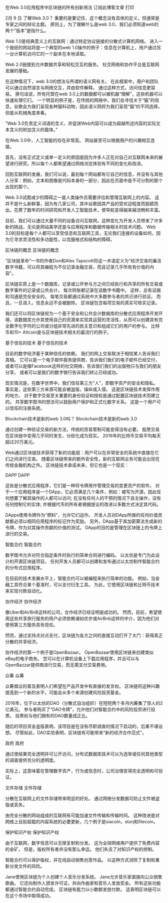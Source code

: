 在Web 3.0应用程序中区块链的所有创新用法
 订阅此博客文章  打印
           
2月
9
日
了解Web 3.0？
重要的是要记住，这个概念没有具体的定义，但通常是专家之间的辩论主题。 原则上，为了理解什么是web 3.0，我们必须知道web的两个“版本”是指什么。

Web 1.0是经典意义上的互联网：通过特定协议链接的分散式计算机网络。 进入一个报纸的网站将是一个典型的web 1.0操作的例子：信息在计算机上，用户通过另一台计算机访问它的一个副本在本地读取。

Web 2.0链接到允许数据共享和轻松交互的服务。 社交网络和协作平台是互联网发展的基础。

在这种情况下，web 3.0的想法与所谓的语义网有关。 在此框架中，用户和团队可以通过自然语言与网络交互，并由软件解释。 通过这种方式，访问信息更容易。 换句话说，所有托管在web 3.0上的数据都可以被机器“理解”，这些机器可以快速处理它们。 一个明显的例子是，在传统的网络中，我们会寻找关于“猫”的信息，谷歌会为我们呈现各种猫科动物，因此语义网将为我们呈现“猫”的不同选择，但是从机械角度来看。

“Web 3.0负责定义词语的含义，并促进Web内容可以成为超越所述内容的实际文本含义的附加含义的载体。”

在Web 3.0中，人工智能的存在非常高。 网站甚至可以根据用户的兴趣相互连接。

首先，没有正式定义或单一定义的原因是因为许多人正在对自己对互联网未来的展望进行研究，所以每个人都希望通过网络浏览体验有不同的变化和改进。

回到互联网的发展，我们可以说，最初每个网站都有它自己的信息，并没有与其他人分享：例如，文本和图像是代码本身的一部分，因此在页面中是不可分割的那个出现的那个。

Web 3.0试图减少的障碍之一是人类操作员需要评估和管理互联网上的内容。 这并不是什么新鲜事，因为有几家公司，其中谷歌因其产品的受欢迎程度而脱颖而出，花费了数年的时间研究和开发人工智能技术，使导航变得越来越流畅和丰富。

目前，我们可以通过大量不同的设备访问互联网，这种变化为开发人员带来了许多新的挑战，无论是网站美学还是与应用程序和数据传输相关的技术问题。 Web 3.0的目标是每个人都可以享受信息和互联网工具，无论我们连接的设备如何，因为它寻求灵活性和多功能性，以克服格式和结构的障碍。

区块链的概念
区块链的概念

“区块链革命”一书的作者Don和Alex Tapscott将这一术语定义为“经济交易的廉洁数字书籍，可以将其编程为不仅记录金融交易，而且记录几乎所有有价值的内容”。

区块链实质上是一个数据库，记录或公开参与方之间已经执行和共享的所有交易或数字事件的记录或公共会计。 每次转账都记录在该数字书籍中。 这样，总有证据和沟通是完全安全的。 每笔交易都通过系统中大多数参与者的共识进行验证。 而且，一旦进入，信息永远不会被删除。 区块链包含每项交易的真实可核实记录。

我们还可以将区块链视为一个基于安全和公共会计数据库的分散式应用程序开发环境，该数据库允许其使用自己的资源来实现其运营的灵活性，从而可以创建具有完全数字化字符的公司或分组非常先进的民主意识和组成它们的用户的参与。 比特币和10+ Altcoin是与区块链技术相关的最流行的例子。

基于信任的技术
基于信任的技术

目前的数字经济基于某种信任的依赖。 我们的网上交易取决于相信某人告诉我们真相。 它可以是一个电子邮件服务提供商，告诉我们我们的电子邮件已经交付，或者可以是像Facebook这样的社交网络，告诉我们我们的出版物只与我们的朋友分享。 或者可以是我们的数字银行告诉我们转让已经成功。

现实情况是，在数字世界中，我们信任第三方“人”，即数字资产的安全和隐私。 事实是，这些第三方来源可能会被盗版，操纵或入侵。 这是区块链技术发挥作用的地方。 对于数字交易至关重要的身份验证和授权是通过配置区块链技术而建立的。 共享数字图书的想法可以鼓励用户保护和正式化数字关系。 这是一个用户可以信任的注册系统。

Blockchain技术是新的web 3.0吗？
Blockchain技术是新的web 3.0

通过创建一种验证交易的新方法，传统的贸易管制可能变得没有必要。 股票交易在区块链中变得几乎同时发生，分权化成为现实。 2016年的比特币交易平均每天超过20万美元。

Web通过区块链技术获得了新的功能层：用户可以在非常安全的系统中直接在它们之间进行交易。 随着区块链带来的额外安全性，新的互联网业务可能会出现在传统金融机构之外。 区块链技术承诺未来，但它也是一个现实：

DAPP
DAPP

这些是分散式应用程序，它们是一种将令牌用作管理交易的变更资产的软件。 对于一个应用程序是一个DApp，它必须满足几个条件，例如：被写为开源，因此任何想要了解其操作的人都可以访问; 在没有任何人的干预的情况下自主操作，没有任何控制它的实体; 并根据代币的所有者根据提议的改进以多数方式决定其代码。

DApps使用令牌作为“燃料”，允许它们运作。 开发人员对DApp所做的任何价值贡献都必须以相同应用程序的标记作为奖励。 另外，DApp基于其加密算法生成新的令牌，作为对其操作贡献的价值的测试。 DApp的目的是管理在区块链上的令牌上进行的交易。

智能合约
智能合约

数字图书允许对符合指定条件时执行的简单合同进行编码。 以太坊是专门为此设计的开源区块链项目。 任何开发人员都可以创建和发布通过以太坊制作智能合约的分布式应用程序。

在目前的技术发展水平上，智能合约可以被编程来执行简单的功能。 例如，当金融工具符合某个基准时，可以支付衍生工具。 为此，它使用区块链和比特币技术来实现付款自动化。

协作经济
协作经济

像Uber和AirBnB这样的公司，合作经济已经证明是成功的。 然而，目前，希望使用这些共享旅行服务的用户必须依赖诸如优步或AirBnb这样的中介，因为他们对使用第三方服务具有信任。

然而，通过支持点对点支付，区块链为各方之间的直接互动打开了大门：获得真正分散的共享经济。

协作经济的第一个例子是OpenBazaar。 OpenBazaar使用区块链来创建类似eBay的电子商务。 您可以在计算机设备上下载应用程序，并且可以与OpenBazzar提供商进行交易，而无需支付交易费用。

众筹
众筹

众筹倡议的普及表明人们希望在产品开发中有直接的发言权。 区块链将这种兴趣提高到一个新的水平，可能会从多个来源创建风险投资基金。

2016年，位于以太坊的DAO（分散式自治组织）在短短两个多月内筹集了惊人的2亿美元。 参与者购买了“DAO令牌”，允许他们对智能合约中的风险投资进行投票。 投票权与他们拥有的DAO数量成正比。

随后的项目资金盗版表明，该项目是在没有尽职调查的情况下启动的，后果不堪设想。 尽管如此，DAO实验表明，区块链有可能带来“新的经济合作范式”。

政府
政府

通过使结果完全透明并可公开访问，分布式数据库技术可以为选举或任何其他类型的调查提供充分的透明度。

实际上，这意味着在管理数字资产，行为或信息时，公司治理变得完全透明和可验证。

文件存储
文件存储

分散在互联网上的文件存储带来明显的好处。 通过网络分发数据可防止文件被盗版或丢失。

由完全分散的网站组成的互联网有可能加速文件传输和传输时间。 这种改进是对网络上目前超载的内容系统的必要更新，几个例子是siacoin，storj和filecoin。

保护知识产权
保护知识产权

由于互联网，数字信息可以无限复制和分发。 这为全球网络用户提供了免费内容的金矿。 但是，版权所有者并没有那么幸运。 他们失去了对知识产权的控制。

智能合约可以保护版权，并在线自动销售创意作品。 以这种方式消除了复制和重新分发文件的风险。

Jane使用区块链为个人创建个人音乐分发系统。 Jane允许音乐家直接向公众销售歌曲。 它还向制作人颁发许可证，并向作曲家和音乐人发放奖金。 所有这些功能都通过智能合约自动完成。 区块链有能力以小数额发放付款。 这表明区块链可以在这个市场中取得成功。
